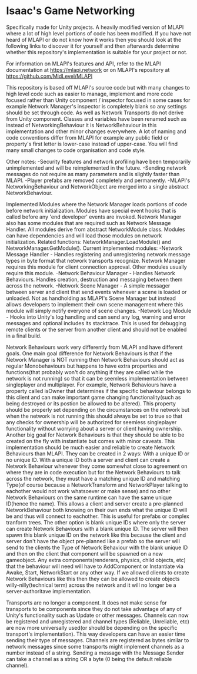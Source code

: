 # Isaac's Game Networking
 Specifically made for Unity projects. A heavily modified version of MLAPI where a lot of high level portions of code has been modified. If you have not heard of MLAPI or do not know how it works then you should look at the following links to discover it for yourself and then afterwards determine whether this repository's implementation is suitable for your project or not.

 For information on MLAPI's features and API, refer to the MLAPI documentation at https://mlapi.network
or on MLAPI's repository at https://github.com/MidLevel/MLAPI


This repository is based off MLAPI's source code but with many changes to high level code such as easier to manage, implement and more code focused rather than Unity component / inspector focused in some cases for example Network Manager's inspector is completely blank so any settings should be set through code. As well as Network Transports do not derive from Unity component. Classes and variables have been renamed such as instead of NetworkingBehaviour it is NetworkBehaviour in this implementation and other minor changes everywhere. A lot of naming and code conventions differ from MLAPI for example any public field or property's first letter is lower-case instead of upper-case. You will find many small changes to code organisation and code style.

Other notes:
 -Security features and network profiling have been temporarily unimplemented and will be reimplemented in the future.
 -Sending network messages do not require as many parameters and is slightly faster than MLAPI.
 -Player prefabs are removed completely and permanently.
 -MLAPI's NetworkingBehaviour and NetworkObject are merged into a single abstract NetworkBehaviour.
 
 Implemented Modules where the Network Manager loads portions of code before network initialization. Modules have special event hooks that is called before any 'end developer' events are invoked. Network Manager also has some modules that are required such as Network Message Handler.
All modules derive from abstract NetworkModule class. Modules can have dependencies and will load those modules on network initialization. Related functions: NetworkManager.LoadModule<T>() and NetworkManager.GetModule<T>().
Current implemented modules:
-Network Message Handler - Handles registering and unregistering network message types in byte format that network transports recognize. Network Manager requires this module for client connection approval. Other modules usually require this module.
-Network Behaviour Manager - Handles Network Behaviours. Handles creation, destruction and messaging between them across the network.
-Network Scene Manager - A simple messager between server and client that send events whenever a scene is loaded or unloaded. Not as handholding as MLAPI's Scene Manager but instead allows developers to implement their own scene management where this module will simply notify everyone of scene changes.
-Network Log Module - Hooks into Unity's log handling and can send any log, warning and error messages and optional includes its stacktrace. This is used for debugging remote clients or the server from another client and should not be enabled in a final build.

 Network Behaviours work very differently from MLAPI and have different goals.
One main goal difference for Network Behaviours is that if the Network Manager is NOT running then Network Behaviours should act as regular Monobehaviours but happens to have extra properties and functions(that probably won't do anything if they are called while the network is not running) so that it can be seemless implementation between singleplayer and multiplayer. For example, Network Behaviours have a property called isOwner that determines if the specific behaviour belongs to this client and can make important game changing functionality(such as being destroyed or its postion be allowed to be altered). This property should be properly set depending on the circumstances on the network but when the network is not running this should always be set to true so that any checks for ownership will be authorized for seemless singleplayer functionality without worrying about a server or client having ownership.
Another big goal for Network Behaviours is that they should be able to be created on the fly with instantiate but comes with minor caveats. This implementation should be much easier and reliable to create Network Behaviours than MLAPI. They can be created in 2 ways: With a unique ID or no unique ID. With a unique ID both a server and client can create a Network Behaviour whenever they come somewhat close to agreement on where they are in code execution but for the Network Behaviours to talk across the network, they must have a matching unique ID and matching Type(of course because a NetworkTransform and NetworkPlayer talking to eachother would not work whatsoever or make sense) and no other Network Behaviours on the same runtime can have the same unique ID(hence the name). This allows a client and server create a pre-planned NetworkBehaviour both knowing on their own ends what the unique ID will be and thus will connect to eachother. This is useful for prefabs or complex tranform trees. The other option is blank unique IDs where only the server can create Network Behaviours with a blank unique ID. The server will then spawn this blank unique ID on the network like this because the client and server don't have the object pre-planned like a prefab so the server will send to the clients the Type of Network Behaviour with the blank unique ID and then on the client that component will be spawned on a new gameobject. Any extra components(renderers, physics, child objects, etc) that the behaviour will need will have to AddComponent or Instantiate via Awake, Start, NetworkStart or any other way. If we allowed clients to create Network Behaviours like this then they can be allowed to create objects willy-nilly(technical term) across the network and it will no longer be a server-authoritave implementation.

 Transports are no longer a component. It does not make sense for transports to be components since they do not take advantage of any of Unity's functionality such as Update or other messages.
Channels can now be registered and unregistered and channel types (Reliable, Unreliable, etc) are now more universally used(or should be depending on the specific transport's implementation). This way developers can have an easier time sending their type of messages. Channels are registered as bytes similar to network messages since some transports might implement channels as a number instead of a string. Sending a message with the Message Sender can take a channel as a string OR a byte (0 being the default reliable channel).